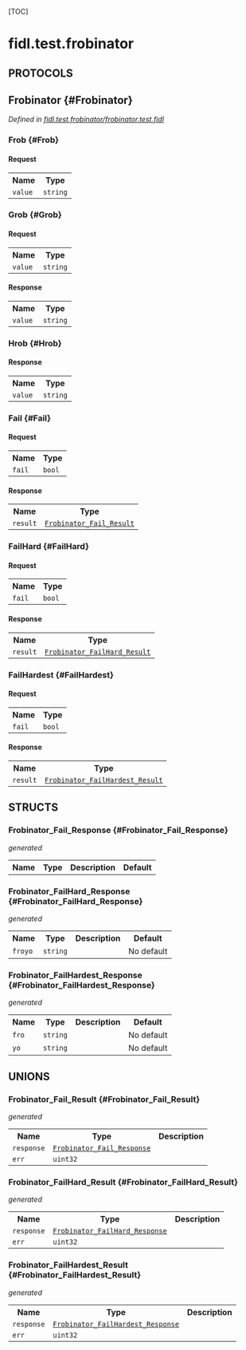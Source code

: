 [TOC]

# fidl.test.frobinator


## **PROTOCOLS**

## Frobinator {#Frobinator}
*Defined in [fidl.test.frobinator/frobinator.test.fidl](https://fuchsia.googlesource.com/fuchsia/+/master/sdk/lib/fidl/cpp/test/frobinator.test.fidl#7)*


### Frob {#Frob}


#### Request
<table>
    <tr><th>Name</th><th>Type</th></tr>
    <tr>
            <td><code>value</code></td>
            <td>
                <code>string</code>
            </td>
        </tr></table>



### Grob {#Grob}


#### Request
<table>
    <tr><th>Name</th><th>Type</th></tr>
    <tr>
            <td><code>value</code></td>
            <td>
                <code>string</code>
            </td>
        </tr></table>


#### Response
<table>
    <tr><th>Name</th><th>Type</th></tr>
    <tr>
            <td><code>value</code></td>
            <td>
                <code>string</code>
            </td>
        </tr></table>

### Hrob {#Hrob}




#### Response
<table>
    <tr><th>Name</th><th>Type</th></tr>
    <tr>
            <td><code>value</code></td>
            <td>
                <code>string</code>
            </td>
        </tr></table>

### Fail {#Fail}


#### Request
<table>
    <tr><th>Name</th><th>Type</th></tr>
    <tr>
            <td><code>fail</code></td>
            <td>
                <code>bool</code>
            </td>
        </tr></table>


#### Response
<table>
    <tr><th>Name</th><th>Type</th></tr>
    <tr>
            <td><code>result</code></td>
            <td>
                <code><a class='link' href='#Frobinator_Fail_Result'>Frobinator_Fail_Result</a></code>
            </td>
        </tr></table>

### FailHard {#FailHard}


#### Request
<table>
    <tr><th>Name</th><th>Type</th></tr>
    <tr>
            <td><code>fail</code></td>
            <td>
                <code>bool</code>
            </td>
        </tr></table>


#### Response
<table>
    <tr><th>Name</th><th>Type</th></tr>
    <tr>
            <td><code>result</code></td>
            <td>
                <code><a class='link' href='#Frobinator_FailHard_Result'>Frobinator_FailHard_Result</a></code>
            </td>
        </tr></table>

### FailHardest {#FailHardest}


#### Request
<table>
    <tr><th>Name</th><th>Type</th></tr>
    <tr>
            <td><code>fail</code></td>
            <td>
                <code>bool</code>
            </td>
        </tr></table>


#### Response
<table>
    <tr><th>Name</th><th>Type</th></tr>
    <tr>
            <td><code>result</code></td>
            <td>
                <code><a class='link' href='#Frobinator_FailHardest_Result'>Frobinator_FailHardest_Result</a></code>
            </td>
        </tr></table>



## **STRUCTS**

### Frobinator_Fail_Response {#Frobinator_Fail_Response}
*generated*





<table>
    <tr><th>Name</th><th>Type</th><th>Description</th><th>Default</th></tr>
</table>

### Frobinator_FailHard_Response {#Frobinator_FailHard_Response}
*generated*





<table>
    <tr><th>Name</th><th>Type</th><th>Description</th><th>Default</th></tr><tr>
            <td><code>froyo</code></td>
            <td>
                <code>string</code>
            </td>
            <td></td>
            <td>No default</td>
        </tr>
</table>

### Frobinator_FailHardest_Response {#Frobinator_FailHardest_Response}
*generated*





<table>
    <tr><th>Name</th><th>Type</th><th>Description</th><th>Default</th></tr><tr>
            <td><code>fro</code></td>
            <td>
                <code>string</code>
            </td>
            <td></td>
            <td>No default</td>
        </tr><tr>
            <td><code>yo</code></td>
            <td>
                <code>string</code>
            </td>
            <td></td>
            <td>No default</td>
        </tr>
</table>







## **UNIONS**

### Frobinator_Fail_Result {#Frobinator_Fail_Result}
*generated*


<table>
    <tr><th>Name</th><th>Type</th><th>Description</th></tr><tr>
            <td><code>response</code></td>
            <td>
                <code><a class='link' href='#Frobinator_Fail_Response'>Frobinator_Fail_Response</a></code>
            </td>
            <td></td>
        </tr><tr>
            <td><code>err</code></td>
            <td>
                <code>uint32</code>
            </td>
            <td></td>
        </tr></table>

### Frobinator_FailHard_Result {#Frobinator_FailHard_Result}
*generated*


<table>
    <tr><th>Name</th><th>Type</th><th>Description</th></tr><tr>
            <td><code>response</code></td>
            <td>
                <code><a class='link' href='#Frobinator_FailHard_Response'>Frobinator_FailHard_Response</a></code>
            </td>
            <td></td>
        </tr><tr>
            <td><code>err</code></td>
            <td>
                <code>uint32</code>
            </td>
            <td></td>
        </tr></table>

### Frobinator_FailHardest_Result {#Frobinator_FailHardest_Result}
*generated*


<table>
    <tr><th>Name</th><th>Type</th><th>Description</th></tr><tr>
            <td><code>response</code></td>
            <td>
                <code><a class='link' href='#Frobinator_FailHardest_Response'>Frobinator_FailHardest_Response</a></code>
            </td>
            <td></td>
        </tr><tr>
            <td><code>err</code></td>
            <td>
                <code>uint32</code>
            </td>
            <td></td>
        </tr></table>









